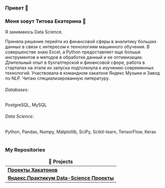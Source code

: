 ### Привет 👋

<p> <a href="https://t.me/Ekt_Sky"><![Telegram](https://img.shields.io/badge/Telegram-%232CA5E0.svg?&style=for-the-badge&logo=telegram&logoColor=white)></a> </p>

### Меня зовут Титова Екатерина :raising_hand: 

Я занимаюсь Data Science. 

Приняла решение перейти из финансовой сферы в аналитику больших данных в связи с интересом к технологиям машинного обучения. В совершенстве знаю Excel, а Python предоставляет еще больше инструментов и методов в обработке данный и ее оптимизации. Длительный опыт в бухгалтерской и финансовой сфере, работа в стартапах на этапе их запуска подтолкнула к изучению современных технологий. Участвовала в командном хакатоне Яндекс Музыки и Завод по NLP. Читаю специализированную литературу.

###### Databases: 
PostgreSQL, MySQL

###### Data Science: 
Python, Pandas, Numpy, Matplotlib, SciPy, Scikit-learn, TensorFlow, Keras
<br><br>
<h3>My Repositories</h3>

<table width=100%>
  <thead align="center">
    <tr border: none;>
      <td><b>🎁 Projects</b></td>
    </tr>
  </thead>
  <tbody>

<tr>
      <td><a href="https://github.com/EktTitova/Hakaton-Projects"><b>Проекты Хакатонов</b></a></td>
</tr>    
    <tr>
      <td><a href="https://github.com/EktTitova/Yandex.Practicum-Data-Science-Projects"><b>Яндекс.Практикум Data-Science Проекты</b></a></td>
      </tr>
  </tbody>
</table>
